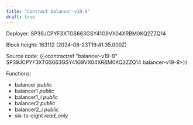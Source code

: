 ```yaml
---
title: "Contract balancer-v19-9"
draft: true
---
```

Deployer: SP39JCPYF3XTGS663GSY41G9VX04XRBM0KQ2ZZQ14


 



Block height: 163112 (2024-08-23T19:41:35.000Z)

Source code: {{<contractref "balancer-v19-9" SP39JCPYF3XTGS663GSY41G9VX04XRBM0KQ2ZZQ14 balancer-v19-9>}}

Functions:

* balancer _public_
* balancer1 _public_
* balancer1_i _public_
* balancer2 _public_
* balancer2_i _public_
* six-to-eight _read_only_
